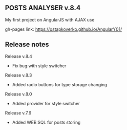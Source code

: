 POSTS ANALYSER v.8.4
------------------------


My first project on AngularJS with AJAX use

gh-pages link: https://ostapkoverko.github.io/AngularY01/   


Release notes
------------
Release v.8.4
+ Fix bug with style switcher

Release v.8.3
+ Added radio buttons for type storage changing

Release v.8.0
+ Added provider for style switcher

Release v.7.6
+ Added WEB SQL for posts storing